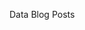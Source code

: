 <link rel="stylesheet" href="{{ "../assets/css/style.css?v=" | append: site.github.build_revision | relative_url }}">

Data Blog Posts
